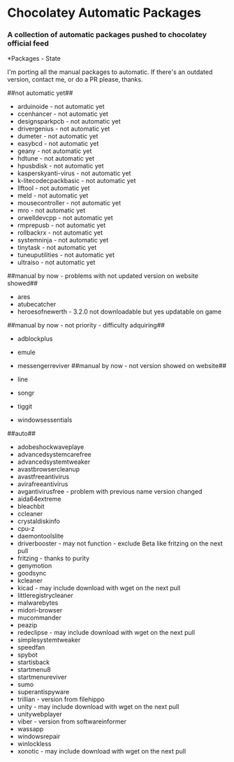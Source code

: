 Chocolatey Automatic Packages
=============================================  
### A collection of automatic packages pushed to chocolatey official feed

*Packages - State

I'm porting all the manual packages to automatic. If there's an outdated version, contact me, or do a PR please, thanks. 

##not automatic yet##

* arduinoide - not automatic yet
* ccenhancer - not automatic yet
* designsparkpcb - not automatic yet
* drivergenius - not automatic yet
* dumeter - not automatic yet
* easybcd - not automatic yet
* geany - not automatic yet
* hdtune - not automatic yet
* hpusbdisk - not automatic yet
* kasperskyanti-virus - not automatic yet
* k-litecodecpackbasic - not automatic yet
* llftool - not automatic yet
* meld - not automatic yet
* mousecontroller - not automatic yet
* mro - not automatic yet
* orwelldevcpp - not automatic yet
* rmprepusb - not automatic yet
* rollbackrx - not automatic yet
* systemninja - not automatic yet
* tinytask - not automatic yet
* tuneuputilities - not automatic yet
* ultraiso - not automatic yet

##manual by now - problems with not updated version on website showed##

* ares
* atubecatcher
* heroesofnewerth - 3.2.0 not downloadable but yes updatable on game

##manual by now - not priority - difficulty adquiring##

* adblockplus
* emule
* messengerreviver
##manual by now - not version showed on website##

* line
* songr
* tiggit
* windowsessentials


##auto##

* adobeshockwaveplaye
* advancedsystemcarefree
* advancedsystemtweaker
* avastbrowsercleanup
* avastfreeantivirus
* avirafreeantivirus
* avgantivirusfree - problem with previous name version changed
* aida64extreme
* bleachbit
* ccleaner
* crystaldiskinfo
* cpu-z
* daemontoolslite
* driverbooster - may not function - exclude Beta like fritzing on the next pull
* fritzing - thanks to purity
* genymotion
* goodsync
* kcleaner
* kicad - may include download with wget on the next pull
* littleregistrycleaner
* malwarebytes
* midori-browser
* mucommander
* peazip
* redeclipse - may include download with wget on the next pull
* simplesystemtweaker
* speedfan
* spybot
* startisback
* startmenu8
* startmenureviver
* sumo
* superantispyware
* trillian - version from filehippo
* unity - may include download with wget on the next pull
* unitywebplayer
* viber - version from softwareinformer
* wassapp
* windowsrepair
* winlockless
* xonotic - may include download with wget on the next pull